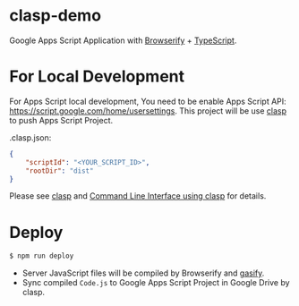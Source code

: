 # clasp-demo

Google Apps Script Application with [Browserify](http://browserify.org) + [TypeScript](https://www.typescriptlang.org/).

# For Local Development

For Apps Script local development, You need to be enable Apps Script API: https://script.google.com/home/usersettings. This project will be use [clasp](https://github.com/google/clasp) to push Apps Script Project.

.clasp.json:
```json
{
    "scriptId": "<YOUR_SCRIPT_ID>",
    "rootDir": "dist"
}
```

Please see [clasp](https://github.com/google/clasp) and [Command Line Interface using clasp](https://developers.google.com/apps-script/guides/clasp) for details.

# Deploy

```sh
$ npm run deploy
```

* Server JavaScript files will be compiled by Browserify and [gasify](https://www.npmjs.com/package/gasify).
* Sync compiled `Code.js` to Google Apps Script Project in Google Drive by clasp.
